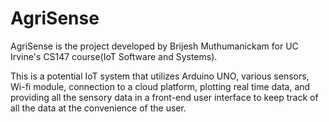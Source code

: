 # AgriSense

AgriSense is the project developed by Brijesh Muthumanickam for UC Irvine's CS147 course(IoT Software and Systems).

This is a potential IoT system that utilizes Arduino UNO, various sensors, Wi-fi module, connection to a cloud platform, plotting real time data,
and providing all the sensory data in a front-end user interface to keep track of all the data at the convenience of the user.
